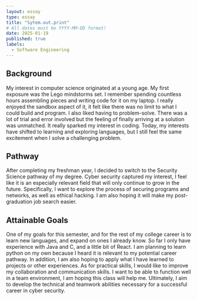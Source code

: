 ```yaml
---
layout: essay
type: essay
title: "Sytem.out.print"
# All dates must be YYYY-MM-DD format!
date: 2025-01-19
published: true
labels:
  - Software Engineering
---
```


## Background

My interest in computer science originated at a young age. My first exposure was the Lego mindstorms set. I remember spending countless hours assembling pieces and writing code for it on my laptop. I really enjoyed the sandbox aspect of it, it felt like there was no limit to what I could build and program. I also liked having to problem-solve. There was a lot of trial and error involved but the feeling of finally arriving at a solution was unmatched. It really sparked my interest in coding. Today, my interests have shifted to learning and exploring languages, but I still feel the same excitement when I solve a challenging problem. 

## Pathway

After completing my freshman year, I decided to switch to the Security Science pathway of my degree. Cyber security captured my interest, I feel like it is an especially relevant field that will only continue to grow in the future. Specifically, I want to explore the process of securing programs and networks, as well as ethical hacking. I am also hoping it will make my post-graduation job search easier. 

## Attainable Goals 

One of my goals for this semester, and for the rest of my college career is to learn new languages, and expand on ones I already know. So far I only have experience with Java and C, and a little bit of React. I am planning to learn python on my own because I heard it is relevant to my potential career pathway. In addition, I am also hoping to apply what I have learned to projects or other experiences. As for practical skills, I would like to improve my collaboration and communication skills. I want to be able to function well in a team environment, I am hoping this class will help me. Ultimately, I aim to develop the technical and teamwork abilities necessary for a successful career in cyber security.  




